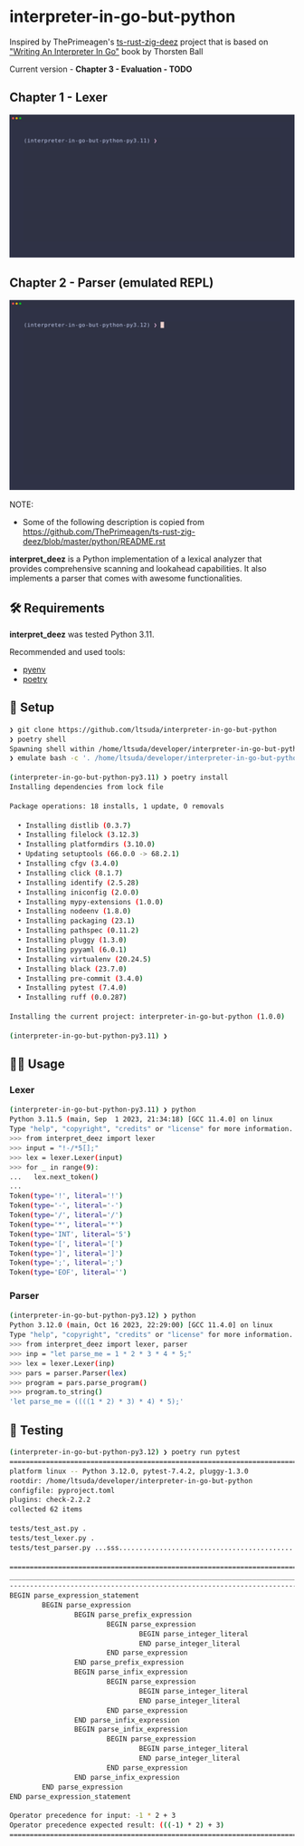 # interpreter-in-go-but-python

Inspired by ThePrimeagen's [ts-rust-zig-deez](https://github.com/ThePrimeagen/ts-rust-zig-deez) project that is based on ["Writing An Interpreter In Go"](https://interpreterbook.com/) book by Thorsten Ball

Current version - **Chapter 3 - Evaluation - TODO**

## Chapter 1 - Lexer

![lexer](assets/lexer.gif)

## Chapter 2 - Parser (emulated REPL)

![parser](assets/parser.gif)

NOTE:

- Some of the following description is copied from https://github.com/ThePrimeagen/ts-rust-zig-deez/blob/master/python/README.rst

**interpret_deez** is a Python implementation of a lexical analyzer that provides comprehensive scanning and lookahead capabilities. It also implements a parser that comes with awesome functionalities.

## 🛠️ Requirements

**interpret_deez** was tested Python 3.11.

Recommended and used tools:

- [pyenv](https://github.com/pyenv/pyenv#installation)
- [poetry](https://python-poetry.org/)

## 🚸 Setup

```bash
❯ git clone https://github.com/ltsuda/interpreter-in-go-but-python
❯ poetry shell
Spawning shell within /home/ltsuda/developer/interpreter-in-go-but-python/.venv
❯ emulate bash -c '. /home/ltsuda/developer/interpreter-in-go-but-python/.venv/bin/activate'

(interpreter-in-go-but-python-py3.11) ❯ poetry install
Installing dependencies from lock file

Package operations: 18 installs, 1 update, 0 removals

  • Installing distlib (0.3.7)
  • Installing filelock (3.12.3)
  • Installing platformdirs (3.10.0)
  • Updating setuptools (66.0.0 -> 68.2.1)
  • Installing cfgv (3.4.0)
  • Installing click (8.1.7)
  • Installing identify (2.5.28)
  • Installing iniconfig (2.0.0)
  • Installing mypy-extensions (1.0.0)
  • Installing nodeenv (1.8.0)
  • Installing packaging (23.1)
  • Installing pathspec (0.11.2)
  • Installing pluggy (1.3.0)
  • Installing pyyaml (6.0.1)
  • Installing virtualenv (20.24.5)
  • Installing black (23.7.0)
  • Installing pre-commit (3.4.0)
  • Installing pytest (7.4.0)
  • Installing ruff (0.0.287)

Installing the current project: interpreter-in-go-but-python (1.0.0)

(interpreter-in-go-but-python-py3.11) ❯
```

## 👨‍💻 Usage

### Lexer

```bash
(interpreter-in-go-but-python-py3.11) ❯ python
Python 3.11.5 (main, Sep  1 2023, 21:34:18) [GCC 11.4.0] on linux
Type "help", "copyright", "credits" or "license" for more information.
>>> from interpret_deez import lexer
>>> input = "!-/*5[];"
>>> lex = lexer.Lexer(input)
>>> for _ in range(9):
...   lex.next_token()
...
Token(type='!', literal='!')
Token(type='-', literal='-')
Token(type='/', literal='/')
Token(type='*', literal='*')
Token(type='INT', literal='5')
Token(type='[', literal='[')
Token(type=']', literal=']')
Token(type=';', literal=';')
Token(type='EOF', literal='')
```

### Parser

```bash
(interpreter-in-go-but-python-py3.12) ❯ python
Python 3.12.0 (main, Oct 16 2023, 22:29:00) [GCC 11.4.0] on linux
Type "help", "copyright", "credits" or "license" for more information.
>>> from interpret_deez import lexer, parser
>>> inp = "let parse_me = 1 * 2 * 3 * 4 * 5;"
>>> lex = lexer.Lexer(inp)
>>> pars = parser.Parser(lex)
>>> program = pars.parse_program()
>>> program.to_string()
'let parse_me = ((((1 * 2) * 3) * 4) * 5);'
```

## 🧪 Testing

```bash
(interpreter-in-go-but-python-py3.12) ❯ poetry run pytest
===================================================================================== test session starts ======================================================================================
platform linux -- Python 3.12.0, pytest-7.4.2, pluggy-1.3.0
rootdir: /home/ltsuda/developer/interpreter-in-go-but-python
configfile: pyproject.toml
plugins: check-2.2.2
collected 62 items

tests/test_ast.py .                                                                                                                                                                      [  1%]
tests/test_lexer.py .                                                                                                                                                                    [  3%]
tests/test_parser.py ...sss......................................................                                                                                                        [100%]

============================================================================================ PASSES ============================================================================================
_______________________________________________________________________________ test_tracer_operator_precedence ________________________________________________________________________________
------------------------------------------------------------------------------------- Captured stdout call -------------------------------------------------------------------------------------
BEGIN parse_expression_statement
        BEGIN parse_expression
                BEGIN parse_prefix_expression
                        BEGIN parse_expression
                                BEGIN parse_integer_literal
                                END parse_integer_literal
                        END parse_expression
                END parse_prefix_expression
                BEGIN parse_infix_expression
                        BEGIN parse_expression
                                BEGIN parse_integer_literal
                                END parse_integer_literal
                        END parse_expression
                END parse_infix_expression
                BEGIN parse_infix_expression
                        BEGIN parse_expression
                                BEGIN parse_integer_literal
                                END parse_integer_literal
                        END parse_expression
                END parse_infix_expression
        END parse_expression
END parse_expression_statement

Operator precedence for input: -1 * 2 + 3
Operator precedence expected result: (((-1) * 2) + 3)
================================================================================ 59 passed, 3 skipped in 0.17s =================================================================================
```
